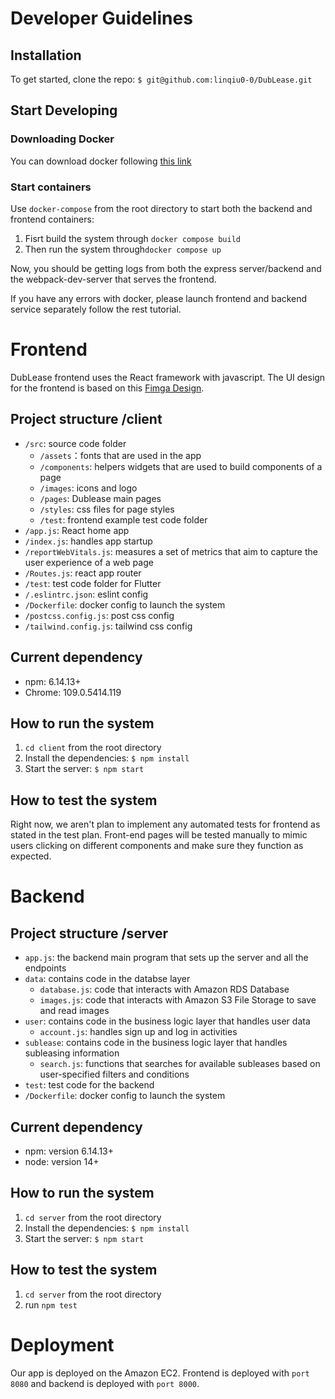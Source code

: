 # Developer Guidelines

## Installation

To get started, clone the repo:
`$ git@github.com:linqiu0-0/DubLease.git`

## Start Developing
### Downloading Docker
You can download docker following [this link](https://www.docker.com/)

### Start containers
Use `docker-compose` from the root directory to start both the backend and frontend containers:
1. Fisrt build the system through `docker compose build `
2. Then run the system through`docker compose up`
   
Now, you should be getting logs from both the express server/backend and the webpack-dev-server that serves the frontend.

If you have any errors with docker, please launch frontend and backend service separately follow the rest tutorial.

# Frontend
DubLease frontend uses the React framework with javascript. 
The UI design for the frontend is based on this [Fimga Design](https://www.figma.com/file/8Ivetl62l7CELx0hTaaq1N/Dub-Lease?node-id=0%3A1&t=QWbdjKd0nRIM1hva-1).

## Project structure /client
- `/src`: source code folder
    - `/assets`：fonts that are used in the app
    - `/components`: helpers widgets that are used to build components of a page
    - `/images`: icons and logo
    - `/pages`: Dublease main pages
    - `/styles`: css files for page styles
    - `/test`: frontend example test code folder 
- `/app.js`: React home app
- `/index.js`: handles app startup
- `/reportWebVitals.js`:  measures a set of metrics that aim to capture the user experience of a web page
- `/Routes.js`: react app router
- `/test`: test code folder for Flutter
- `/.eslintrc.json`: eslint config
- `/Dockerfile`: docker config to launch the system
- `/postcss.config.js`: post css config
- `/tailwind.config.js`: tailwind css config

## Current dependency
- npm: 6.14.13+
- Chrome: 109.0.5414.119


## How to run the system
1. `cd client` from the root directory
2. Install the dependencies: `$ npm install`
2. Start the server: `$ npm start`

## How to test the system
Right now, we aren't plan to implement any automated tests 
for frontend as stated in the test plan. Front-end pages will be tested manually to mimic 
users clicking on different components and make sure they 
function as expected.

# Backend

## Project structure /server
- `app.js`: the backend main program that sets up the server and all the endpoints
- `data`: contains code in the databse layer
   - `database.js`: code that interacts with Amazon RDS Database
   - `images.js`: code that interacts with Amazon S3 File Storage to save and read images
- `user`: contains code in the business logic layer that handles user data
   - `account.js`: handles sign up and log in activities
- `sublease`: contains code in the business logic layer that handles subleasing information
   - `search.js`: functions that searches for available subleases based on user-specified filters and conditions
- `test`: test code for the backend
- `/Dockerfile`: docker config to launch the system

## Current dependency
- npm: version 6.14.13+
- node: version 14+

## How to run the system
1. `cd server` from the root directory
2. Install the dependencies: `$ npm install`
2. Start the server: `$ npm start`

## How to test the system
1. `cd server` from the root directory
2. run `npm test`

# Deployment
Our app is deployed on the Amazon EC2. Frontend is deployed with `port 8080` 
and backend is deployed with `port 8000`.















